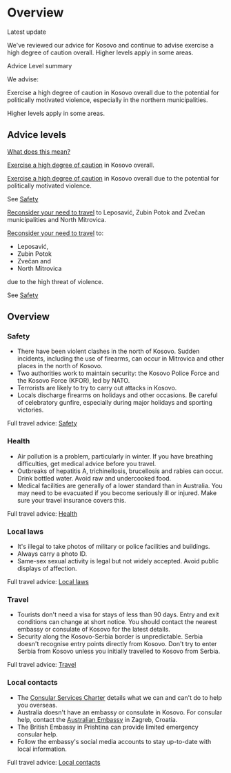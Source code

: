 # Overview

Latest update

We've reviewed our advice for Kosovo and continue to advise exercise a high degree of caution overall. Higher levels apply in some areas.

Advice Level summary

We advise:

Exercise a high degree of caution in Kosovo overall due to the potential for politically motivated violence, especially in the northern municipalities.

Higher levels apply in some areas.

## Advice levels

[What does this mean?](/before-you-go/travel-advice-explained/)

[Exercise a high degree of caution](https://smartraveller.gov.au/consular-services/travel-advice-explained#level2) in Kosovo overall.

[Exercise a high degree of caution](https://smartraveller.gov.au/consular-services/travel-advice-explained#level2) in Kosovo overall due to the potential for politically motivated violence.

See [Safety](#safety)

[Reconsider your need to travel](https://smartraveller.gov.au/consular-services/travel-advice-explained#level3) to Leposavić, Zubin Potok and Zvečan municipalities and North Mitrovica.

[Reconsider your need to travel](https://smartraveller.gov.au/consular-services/travel-advice-explained#level3) to:

* Leposavić,
* Zubin Potok
* Zvečan and
* North Mitrovica

due to the high threat of violence.

See [Safety](#safety)

## Overview

### Safety

* There have been violent clashes in the north of Kosovo. Sudden incidents, including the use of firearms, can occur in Mitrovica and other places in the north of Kosovo.
* Two authorities work to maintain security: the Kosovo Police Force and the Kosovo Force (KFOR), led by NATO.
* Terrorists are likely to try to carry out attacks in Kosovo.
* Locals discharge firearms on holidays and other occasions. Be careful of celebratory gunfire, especially during major holidays and sporting victories.

Full travel advice: [Safety](#safety)

### Health

* Air pollution is a problem, particularly in winter. If you have breathing difficulties, get medical advice before you travel.
* Outbreaks of hepatitis A, trichinellosis, brucellosis and rabies can occur. Drink bottled water. Avoid raw and undercooked food.
* Medical facilities are generally of a lower standard than in Australia. You may need to be evacuated if you become seriously ill or injured. Make sure your travel insurance covers this.

Full travel advice: [Health](#health)

### Local laws

* It's illegal to take photos of military or police facilities and buildings.
* Always carry a photo ID.
* Same-sex sexual activity is legal but not widely accepted. Avoid public displays of affection.

Full travel advice: [Local laws](#local-laws)

### Travel

* Tourists don't need a visa for stays of less than 90 days. Entry and exit conditions can change at short notice. You should contact the nearest embassy or consulate of Kosovo for the latest details.
* Security along the Kosovo-Serbia border is unpredictable. Serbia doesn't recognise entry points directly from Kosovo. Don't try to enter Serbia from Kosovo unless you initially travelled to Kosovo from Serbia.

Full travel advice: [Travel](#travel)

### Local contacts

* The [Consular Services Charter](/consular-services/consular-services-charter "Consular Services Charter") details what we can and can't do to help you overseas.
* Australia doesn't have an embassy or consulate in Kosovo. For consular help, contact the [Australian Embassy](https://croatia.embassy.gov.au/zgrb/home.html) in Zagreb, Croatia.
* The British Embassy in Prishtina can provide limited emergency consular help.
* Follow the embassy's social media accounts to stay up-to-date with local information.

Full travel advice: [Local contacts](#local-contacts)